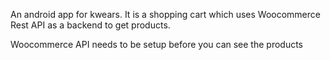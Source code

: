 An android app for kwears. It is a shopping cart which uses Woocommerce Rest API as a backend to get products. 

Woocommerce API needs to be setup before you can see the products
